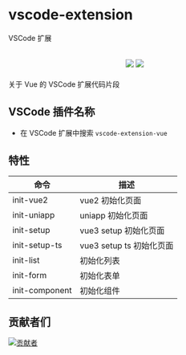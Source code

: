# vscode-extension

VSCode 扩展

<h2 align="center">
  <a href="https://marketplace.visualstudio.com/items?itemName=biaov06.vscode-extension-vue"><img src="https://img.shields.io/badge/version-v1.0.7-blue" /></a>
  <a href="https://github.com/biaov/vscode-extension/tree/vue/LICENSE"><img src="https://img.shields.io/badge/license-MIT-green" /></a>
</h2>

关于 Vue 的 VSCode 扩展代码片段

## VSCode 插件名称

- 在 VSCode 扩展中搜索 `vscode-extension-vue`

## 特性

| 命令           | 描述                     |
| -------------- | ------------------------ |
| init-vue2      | vue2 初始化页面          |
| init-uniapp    | uniapp 初始化页面        |
| init-setup     | vue3 setup 初始化页面    |
| init-setup-ts  | vue3 setup ts 初始化页面 |
| init-list      | 初始化列表               |
| init-form      | 初始化表单               |
| init-component | 初始化组件               |

## 贡献者们

[![贡献者](https://contrib.rocks/image?repo=biaov/vscode-extension)](https://github.com/biaov/vscode-extension/graphs/contributors)
